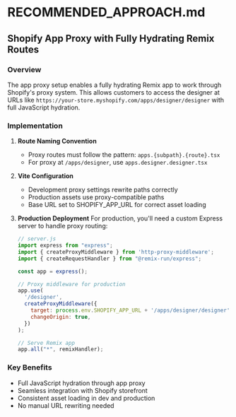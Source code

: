 # RECOMMENDED_APPROACH.md

## Shopify App Proxy with Fully Hydrating Remix Routes

### Overview
The app proxy setup enables a fully hydrating Remix app to work through Shopify's proxy system. This allows customers to access the designer at URLs like `https://your-store.myshopify.com/apps/designer/designer` with full JavaScript hydration.

### Implementation

1. **Route Naming Convention**
   - Proxy routes must follow the pattern: `apps.{subpath}.{route}.tsx`
   - For proxy at `/apps/designer`, use `apps.designer.designer.tsx`

2. **Vite Configuration**
   - Development proxy settings rewrite paths correctly
   - Production assets use proxy-compatible paths
   - Base URL set to SHOPIFY_APP_URL for correct asset loading

3. **Production Deployment**
   For production, you'll need a custom Express server to handle proxy routing:
   ```javascript
   // server.js
   import express from "express";
   import { createProxyMiddleware } from 'http-proxy-middleware';
   import { createRequestHandler } from "@remix-run/express";
   
   const app = express();
   
   // Proxy middleware for production
   app.use(
     '/designer',
     createProxyMiddleware({
       target: process.env.SHOPIFY_APP_URL + '/apps/designer/designer',
       changeOrigin: true,
     })
   );
   
   // Serve Remix app
   app.all("*", remixHandler);
   ```

### Key Benefits
- Full JavaScript hydration through app proxy
- Seamless integration with Shopify storefront
- Consistent asset loading in dev and production
- No manual URL rewriting needed